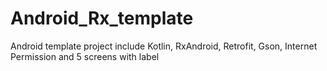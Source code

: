 # Android_Rx_template
Android template project include Kotlin, RxAndroid, Retrofit, Gson, Internet Permission and 5 screens with label
